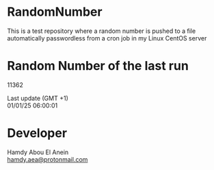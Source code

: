 # RandomNumber    
This is a test repository where a random number is pushed to a file automatically passwordless from a cron job in my Linux CentOS server    
# Random Number of the last run   
11362
      
Last update (GMT +1)    
01/01/25 06:00:01
# Developer    
Hamdy Abou El Anein   
hamdy.aea@protonmail.com
